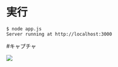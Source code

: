 
# 実行

```
$ node app.js
Server running at http://localhost:3000
```

#キャプチャ

![](https://i.gyazo.com/7ec716784ac4c1e1e17d431e2e43beed.png)